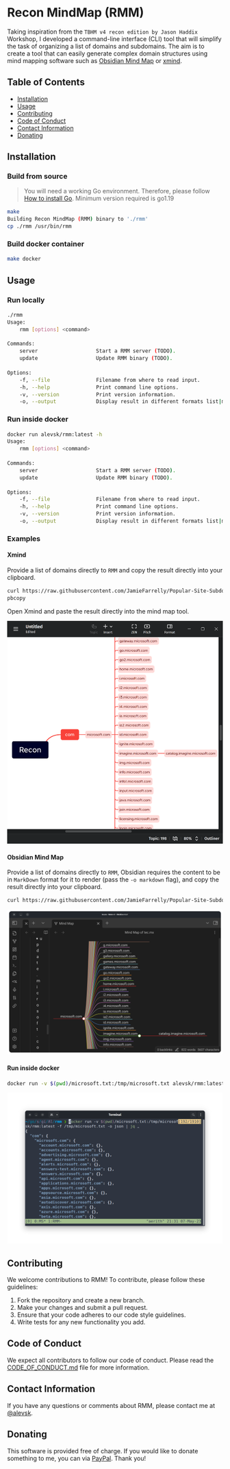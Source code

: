 # Recon MindMap (RMM)

Taking inspiration from the `TBHM v4 recon edition by Jason Haddix` Workshop, I developed a command-line interface (CLI) tool that will simplify the task of organizing a list of domains and subdomains. The aim is to create a tool that can easily generate complex domain structures using mind mapping software such as [Obsidian Mind Map](https://github.com/lynchjames/obsidian-mind-map) or [xmind](https://xmind.app/).

## Table of Contents

- [Installation](#installation)
- [Usage](#usage)
- [Contributing](#contributing)
- [Code of Conduct](#code-of-conduct)
- [Contact Information](#contact-information)
- [Donating](#donating)

## Installation

### Build from source

> You will need a working Go environment. Therefore, please follow [How to install Go](https://golang.org/doc/install).
> Minimum version required is go1.19

```bash
make
Building Recon MindMap (RMM) binary to './rmm'
cp ./rmm /usr/bin/rmm
```

### Build docker container

```bash
make docker
```

## Usage

### Run locally

```bash
./rmm
Usage:
    rmm [options] <command>

Commands:
    server                   Start a RMM server (TODO).
    update                   Update RMM binary (TODO).

Options:
    -f, --file               Filename from where to read input.
    -h, --help               Print command line options.
    -v, --version            Print version information.
    -o, --output             Display result in different formats list|markdown|json|yaml (default: list)
```

### Run inside docker

```bash
docker run alevsk/rmm:latest -h                                                                        18:34:54
Usage:
    rmm [options] <command>

Commands:
    server                   Start a RMM server (TODO).
    update                   Update RMM binary (TODO).

Options:
    -f, --file               Filename from where to read input.
    -h, --help               Print command line options.
    -v, --version            Print version information.
    -o, --output             Display result in different formats list|markdown|json|yaml (default: list)
```

### Examples

#### Xmind

Provide a list of domains directly to `RMM` and copy the result directly into your clipboard.

```bash
curl https://raw.githubusercontent.com/JamieFarrelly/Popular-Site-Subdomains/master/Microsoft.com.txt | ./rmm |
pbcopy
```

Open Xmind and paste the result directly into the mind map tool.

![Xmind](./docs/rmm-xmind.png)

#### Obsidian Mind Map

Provide a list of domains directly to `RMM`, Obsidian requires the content to be in `MarkDown` format for it to render (pass the `-o markdown` flag), and copy the result directly into your clipboard.

```bash
curl https://raw.githubusercontent.com/JamieFarrelly/Popular-Site-Subdomains/master/Microsoft.com.txt | ./rmm -o markdown | pbcopy
```

![Obsidian Mind Map](./docs/rmm-obsidian-mind-map.png)

#### Run inside docker

```bash
docker run -v $(pwd)/microsoft.txt:/tmp/microsoft.txt alevsk/rmm:latest -f /tmp/microsoft.txt -o json | jq .
```

![Run inside Docker](./docs/rmm-json.png)

## Contributing

We welcome contributions to RMM! To contribute, please follow these guidelines:

1. Fork the repository and create a new branch.
2. Make your changes and submit a pull request.
3. Ensure that your code adheres to our code style guidelines.
4. Write tests for any new functionality you add.

## Code of Conduct

We expect all contributors to follow our code of conduct. Please read the [CODE_OF_CONDUCT.md](CODE_OF_CONDUCT.md) file for more information.

## Contact Information

If you have any questions or comments about RMM, please contact me at [@alevsk](https://twitter.com/alevsk).

## Donating

This software is provided free of charge. If you would like to donate something to me, you can via [PayPal](https://paypal.com/paypalme/4levsk). Thank you!
